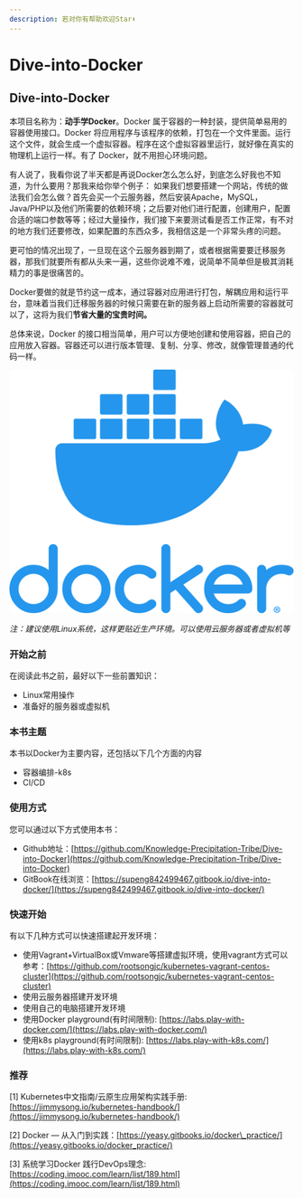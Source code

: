 ```yaml
---
description: 若对你有帮助欢迎Star⬆
---
```


# Dive-into-Docker

## Dive-into-Docker

本项目名称为：**动手学Docker**。Docker 属于容器的一种封装，提供简单易用的容器使用接口。Docker 将应用程序与该程序的依赖，打包在一个文件里面。运行这个文件，就会生成一个虚拟容器。程序在这个虚拟容器里运行，就好像在真实的物理机上运行一样。有了 Docker，就不用担心环境问题。

有人说了，我看你说了半天都是再说Docker怎么怎么好，到底怎么好我也不知道，为什么要用？那我来给你举个例子： 如果我们想要搭建一个网站，传统的做法我们会怎么做？首先会买一个云服务器，然后安装Apache，MySQL，Java/PHP以及他们所需要的依赖环境；之后要对他们进行配置，创建用户，配置合适的端口参数等等；经过大量操作，我们接下来要测试看是否工作正常，有不对的地方我们还要修改，如果配置的东西众多，我相信这是一个非常头疼的问题。

更可怕的情况出现了，一旦现在这个云服务器到期了，或者根据需要要迁移服务器，那我们就要所有都从头来一遍，这些你说难不难，说简单不简单但是极其消耗精力的事是很痛苦的。

Docker要做的就是节约这一成本，通过容器对应用进行打包，解耦应用和运行平台，意味着当我们迁移服务器的时候只需要在新的服务器上启动所需要的容器就可以了，这将为我们**节省大量的宝贵时间。**

总体来说，Docker 的接口相当简单，用户可以方便地创建和使用容器，把自己的应用放入容器。容器还可以进行版本管理、复制、分享、修改，就像管理普通的代码一样。

![](.gitbook/assets/docker_logo.png)



_注：建议使用Linux系统，这样更贴近生产环境。可以使用云服务器或者虚拟机等_

### 开始之前

在阅读此书之前，最好以下一些前置知识：

* Linux常用操作
* 准备好的服务器或虚拟机

### 本书主题

本书以Docker为主要内容，还包括以下几个方面的内容

* 容器编排-k8s
* CI/CD

### 使用方式

您可以通过以下方式使用本书：

* Github地址：[https://github.com/Knowledge-Precipitation-Tribe/Dive-into-Docker](https://github.com/Knowledge-Precipitation-Tribe/Dive-into-Docker)
* GitBook在线浏览：[https://supeng842499467.gitbook.io/dive-into-docker/](https://supeng842499467.gitbook.io/dive-into-docker/)

### 快速开始

有以下几种方式可以快速搭建起开发环境：

* 使用Vagrant+VirtualBox或Vmware等搭建虚拟环境，使用vagrant方式可以参考：[https://github.com/rootsongjc/kubernetes-vagrant-centos-cluster](https://github.com/rootsongjc/kubernetes-vagrant-centos-cluster)
* 使用云服务器搭建开发环境
* 使用自己的电脑搭建开发环境
* 使用Docker playground\(有时间限制\): [https://labs.play-with-docker.com/](https://labs.play-with-docker.com/)
* 使用k8s playground\(有时间限制\): [https://labs.play-with-k8s.com/](https://labs.play-with-k8s.com/)

### 推荐

\[1\] Kubernetes中文指南/云原生应用架构实践手册:[https://jimmysong.io/kubernetes-handbook/](https://jimmysong.io/kubernetes-handbook/)

\[2\] Docker — 从入门到实践：[https://yeasy.gitbooks.io/docker\_practice/](https://yeasy.gitbooks.io/docker_practice/)

\[3\] 系统学习Docker 践行DevOps理念: [https://coding.imooc.com/learn/list/189.html](https://coding.imooc.com/learn/list/189.html)

